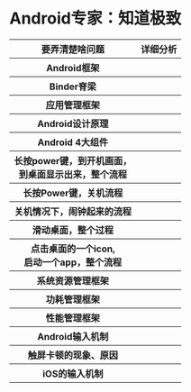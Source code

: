 # Android专家：知道极致

<table>
  <tr> <th>要弄清楚啥问题</th> <th>详细分析</th> </tr>
  <tr> <th>Android框架</th> <th></th></tr>
  <tr> <th>Binder脊梁</th> <th></th></tr>
  <tr> <th>应用管理框架</th> <th></th></tr>
  <tr> <th>Android设计原理</th> <th></th></tr>
  <tr> <th>Android 4大组件</th> <th></th></tr>
  <tr> <th>长按power键，到开机画面，<br>到桌面显示出来，整个流程</th> <th></th></tr>
  <tr> <th>长按Power键，关机流程</th> <th></th></tr>
  <tr> <th>关机情况下，闹钟起来的流程</th> <th></th></tr>
  <tr> <th>滑动桌面，整个过程</th> <th></th></tr>
  <tr> <th>点击桌面的一个icon, <br>启动一个app，整个流程</th> <th></th></tr> 
  <tr> <th>系统资源管理框架</th> <th></th></tr> 
  <tr> <th>功耗管理框架</th> <th></th></tr> 
  <tr> <th>性能管理框架</th> <th></th></tr> 
  <tr> <th>Android输入机制</th> <th></th></tr> 
  <tr> <th>触屏卡顿的现象、原因</th> <th></th></tr>   
  <tr> <th>iOS的输入机制</th> <th></th></tr>
  
</table>
